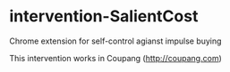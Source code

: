 # intervention-SalientCost
Chrome extension for self-control agianst impulse buying

This intervention works in Coupang (http://coupang.com)
